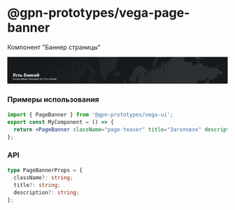 # @gpn-prototypes/vega-page-banner

Компонент "Баннер страницы"

<img src="docs/page-banner.jpg" />

### Примеры использования

```jsx
import { PageBanner } from '@gpn-prototypes/vega-ui';
export const MyComponent = () => {
  return <PageBanner className="page-teaser" title="Заголовок" description="Описание" />;
};
```

### API

```ts
type PageBannerProps = {
  className?: string;
  title?: string;
  description?: string;
};
```
